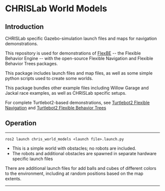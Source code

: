 CHRISLab World Models
================================

## Introduction

CHRISLab specific Gazebo-simulation launch files and maps for navigation demonstrations.

This repository is used for demonstrations of [FlexBE] -- the Flexible Behavior Engine --
with the open-source Flexible Navigation and Flexible Behavior Trees packages.

This package includes launch files and map files, as well as some simple python scripts used to create some worlds.

This package bundles other example files including Willow Garage and Jackal race examples,
as well as CHRISLab specific setups.

For complete Turtlebot2-based demonstrations, see [Turtlebot2 Flexible Navigation] and [Turtlebot2 Flexible Behavior Trees]

## Operation
---------

 `ros2 launch chris_world_models <launch file>.launch.py`
 * This is a simple world with obstacles; no robots are included.
 * The robots and additional obstacles are spawned in separate hardware specific launch files

 There are additional launch files for add balls and cubes of different colors to the environment,
 including at random positions based on the map extents.

-----

[ROS]: http://www.ros.org
[FlexBE]: https://github.com/FlexBE
[Turtlebot2 Flexible Navigation]: https://github.com/CNURobotics/flex_nav_turtlebot2_demo
[Turtlebot2 Flexible Behavior Trees]: https://github.com/CNURobotics/flex_bt_turtlebot2_demo
